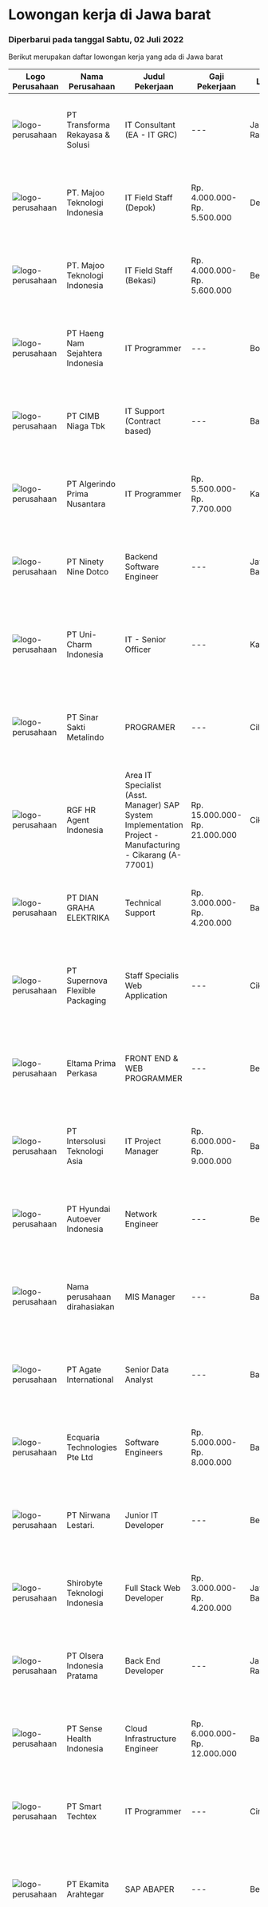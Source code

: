 
  # Lowongan kerja di Jawa barat

  ### Diperbarui pada tanggal Sabtu, 02 Juli 2022

  Berikut merupakan daftar lowongan kerja yang ada di Jawa barat

  |Logo Perusahaan | Nama Perusahaan | Judul Pekerjaan | Gaji Pekerjaan | Lokasi | Deskripsi | Tanggal diunggah | Pranala |
  | -------------- | --------------- | --------------- | --------- | --------- | -------------- | ------- | ----------- |
  |![logo-perusahaan](https://image-service-cdn.seek.com.au/8ac4f6816c96d0d4b07ccd8973c6b820fc6c70e4/ee4dce1061f3f616224767ad58cb2fc751b8d2dc)|PT Transforma Rekayasa & Solusi|IT Consultant (EA - IT GRC)|---|Jakarta Raya|Kami mengundang kandidat prospektif untuk bergabung dengan tim konsultasi kami, khususnya terkait bidang Enteprise Architecture dan IT...|Kamis, 30 Juni 2022|https://www.jobstreet.co.id/id/job/it-consultant-ea-it-grc-3939824?token=0~9bb2b79a-2fab-4d45-9c0a-f95adc5980a5&sectionRank=1&jobId=jobstreet-id-job-3939824|
|![logo-perusahaan](https://image-service-cdn.seek.com.au/189bf52fde82636e38ad72262805fd31d41717ee/ee4dce1061f3f616224767ad58cb2fc751b8d2dc)|PT. Majoo Teknologi Indonesia|IT Field Staff (Depok)|Rp. 4.000.000-Rp. 5.500.000|Depok|Kualifikasi Minimal: D3/S1 Teknologi Informasi atau Sistem Informasi Pengalaman 1 tahun bekerja sebagai teknisi lapangan di bidang teknologi informasi...|Jumat, 01 Juli 2022|https://www.jobstreet.co.id/id/job/it-field-staff-depok-3941647?token=0~9bb2b79a-2fab-4d45-9c0a-f95adc5980a5&sectionRank=2&jobId=jobstreet-id-job-3941647|
|![logo-perusahaan](https://image-service-cdn.seek.com.au/189bf52fde82636e38ad72262805fd31d41717ee/ee4dce1061f3f616224767ad58cb2fc751b8d2dc)|PT. Majoo Teknologi Indonesia|IT Field Staff (Bekasi)|Rp. 4.000.000-Rp. 5.600.000|Bekasi|Kualifikasi Minimal: D3/S1 Teknologi Informasi atau Sistem Informasi Pengalaman 1 tahun bekerja sebagai teknisi lapangan di bidang teknologi informasi...|Jumat, 01 Juli 2022|https://www.jobstreet.co.id/id/job/it-field-staff-bekasi-3941643?token=0~9bb2b79a-2fab-4d45-9c0a-f95adc5980a5&sectionRank=3&jobId=jobstreet-id-job-3941643|
|![logo-perusahaan](https://image-service-cdn.seek.com.au/10663e1f520548227b60c70991f64d999332c4f4/ee4dce1061f3f616224767ad58cb2fc751b8d2dc)|PT Haeng Nam Sejahtera Indonesia|IT Programmer|---|Bogor|Deskripsi Pekerjaan:·        Melakukan Development Software ( web &amp; desktop)·        Memproses "user requirement" sesuai dengan...|Jumat, 01 Juli 2022|https://www.jobstreet.co.id/id/job/it-programmer-3940991?token=0~9bb2b79a-2fab-4d45-9c0a-f95adc5980a5&sectionRank=4&jobId=jobstreet-id-job-3940991|
|![logo-perusahaan](https://image-service-cdn.seek.com.au/2c6f6f12cb15b08239744ca7630b97fee07e84ce/ee4dce1061f3f616224767ad58cb2fc751b8d2dc)|PT CIMB Niaga Tbk|IT Support (Contract based)|---|Bandung|Job description: Along with the Operation Manager to assist in planning, monitoring, monitoring, controlling and coaching and evaluating the IT...|Jumat, 01 Juli 2022|https://www.jobstreet.co.id/id/job/it-support-contract-based-3941653?token=0~9bb2b79a-2fab-4d45-9c0a-f95adc5980a5&sectionRank=5&jobId=jobstreet-id-job-3941653|
|![logo-perusahaan](https://image-service-cdn.seek.com.au/052356300c6df46d0e0b7c9663d79a334b6a9959/ee4dce1061f3f616224767ad58cb2fc751b8d2dc)|PT Algerindo Prima Nusantara|IT Programmer|Rp. 5.500.000-Rp. 7.700.000|Karawang|Kualifikasi: Pendidikan S1 Jurusan Teknik Informatika. Menguasai bahasa pemrograman : Python, Java, C++ dan familiar dengan sistem ERP. Memiliki...|Jumat, 01 Juli 2022|https://www.jobstreet.co.id/id/job/it-programmer-3922619?token=0~9bb2b79a-2fab-4d45-9c0a-f95adc5980a5&sectionRank=6&jobId=jobstreet-id-job-3922619|
|![logo-perusahaan](https://image-service-cdn.seek.com.au/c07ccc3275b532a9f6e136a1b39c86154636b9d2/ee4dce1061f3f616224767ad58cb2fc751b8d2dc)|PT Ninety Nine Dotco|Backend Software Engineer|---|Jawa Barat|What you’ll do :1. Contributes to product quality by participating and giving feedback to QA.2. Build cool features with high quality standard to give...|Jumat, 01 Juli 2022|https://www.jobstreet.co.id/id/job/backend-software-engineer-3929365?token=0~9bb2b79a-2fab-4d45-9c0a-f95adc5980a5&sectionRank=7&jobId=jobstreet-id-job-3929365|
|![logo-perusahaan](https://image-service-cdn.seek.com.au/dbf24838ec375c4ed14cc7ed711c4a7907b26ded/ee4dce1061f3f616224767ad58cb2fc751b8d2dc)|PT Uni-Charm Indonesia|IT - Senior Officer|---|Karawang|Requirements : Minimum Bachelor Degree in Technical Information background Has experience minimum 3 years in Technical Support, Network support, and...|Kamis, 30 Juni 2022|https://www.jobstreet.co.id/id/job/it-senior-officer-3939009?token=0~9bb2b79a-2fab-4d45-9c0a-f95adc5980a5&sectionRank=8&jobId=jobstreet-id-job-3939009|
|![logo-perusahaan](https://image-service-cdn.seek.com.au/e219b95d39209064ecd544f08033aae6da6ef6b3/ee4dce1061f3f616224767ad58cb2fc751b8d2dc)|PT Sinar Sakti Metalindo|PROGRAMER|---|Cileungsi|KRITERIA KANDIDAT Mempunyai Pendidikan S1 Teknik Informatika/Teknik Komputer/setara Memiliki Pengalaman kerja dalam bidang yang sesuai untuk posisi...|Jumat, 01 Juli 2022|https://www.jobstreet.co.id/id/job/programer-3922991?token=0~9bb2b79a-2fab-4d45-9c0a-f95adc5980a5&sectionRank=9&jobId=jobstreet-id-job-3922991|
|![logo-perusahaan](https://image-service-cdn.seek.com.au/d5868152525c083dcbedb1aa22a408e592bdf7d2/ee4dce1061f3f616224767ad58cb2fc751b8d2dc)|RGF HR Agent Indonesia|Area IT Specialist (Asst. Manager) SAP System Implementation Project - Manufacturing - Cikarang (A-77001)|Rp. 15.000.000-Rp. 21.000.000|Cikarang|About The Company: The working venue is in Cikarang. Our client is a Japanese Manufacturing company. Currently, they are looking for Area IT...|Rabu, 29 Juni 2022|https://www.jobstreet.co.id/id/job/area-it-specialist-asst.-manager-sap-system-implementation-project-manufacturing-cikarang-a-77001-3937220?token=0~9bb2b79a-2fab-4d45-9c0a-f95adc5980a5&sectionRank=10&jobId=jobstreet-id-job-3937220|
|![logo-perusahaan](https://image-service-cdn.seek.com.au/6724301a3d42a36c4b43d01afcb6475b391f135e/ee4dce1061f3f616224767ad58cb2fc751b8d2dc)|PT DIAN GRAHA ELEKTRIKA|Technical Support|Rp. 3.000.000-Rp. 4.200.000|Bali|Persyaratan: Usia 20 sampai 35 tahun Pendidikan minimal SMK Pengalaman bidang Fiber Optik minimal 1 tahun Memiliki kemampuan dan pemahaman Fiber Optik...|Kamis, 30 Juni 2022|https://www.jobstreet.co.id/id/job/technical-support-3938839?token=0~9bb2b79a-2fab-4d45-9c0a-f95adc5980a5&sectionRank=11&jobId=jobstreet-id-job-3938839|
|![logo-perusahaan](https://image-service-cdn.seek.com.au/bdf8b0654a2794dd72b4351ab846c934e6854089/ee4dce1061f3f616224767ad58cb2fc751b8d2dc)|PT Supernova Flexible Packaging|Staff Specialis Web Application|---|Cikarang|Tingkat Pendidikan Minimum D3 (Diploma 3) jurusan Managemen Informatika, Sistem Informasi.Sistem Komputer atau Teknik Komputer. Pengalaman Kerja...|Kamis, 30 Juni 2022|https://www.jobstreet.co.id/id/job/staff-specialis-web-application-3939205?token=0~9bb2b79a-2fab-4d45-9c0a-f95adc5980a5&sectionRank=12&jobId=jobstreet-id-job-3939205|
|![logo-perusahaan](https://image-service-cdn.seek.com.au/6c69e35ef60ac28f97c2c12fce9a4ec544b449bf/ee4dce1061f3f616224767ad58cb2fc751b8d2dc)|Eltama Prima Perkasa|FRONT END & WEB PROGRAMMER|---|Bekasi|Write well formatted modular code, complete programming, and perform testing and debugging of applications using current programming languages and...|Jumat, 01 Juli 2022|https://www.jobstreet.co.id/id/job/front-end-web-programmer-3929675?token=0~9bb2b79a-2fab-4d45-9c0a-f95adc5980a5&sectionRank=13&jobId=jobstreet-id-job-3929675|
|![logo-perusahaan](https://image-service-cdn.seek.com.au/f715d3e393651de2fe5a9214d72612dd30f629b2/ee4dce1061f3f616224767ad58cb2fc751b8d2dc)|PT Intersolusi Teknologi Asia|IT Project Manager|Rp. 6.000.000-Rp. 9.000.000|Bandung|Responsibilities : Establish a project and product management office (PMO), direct and coordinate the utilization of resources across divisions of the...|Kamis, 30 Juni 2022|https://www.jobstreet.co.id/id/job/it-project-manager-3928159?token=0~9bb2b79a-2fab-4d45-9c0a-f95adc5980a5&sectionRank=14&jobId=jobstreet-id-job-3928159|
|![logo-perusahaan](https://image-service-cdn.seek.com.au/6b27c1b5e1627dbb544ef316ebb60f2e612d82bc/ee4dce1061f3f616224767ad58cb2fc751b8d2dc)|PT Hyundai Autoever Indonesia|Network Engineer|---|Bekasi|Purpose of PositionDesign, supports and managed corporate network. Analyzes, resolves and reports on network issues. Must be able to weigh business...|Kamis, 30 Juni 2022|https://www.jobstreet.co.id/id/job/network-engineer-3939298?token=0~9bb2b79a-2fab-4d45-9c0a-f95adc5980a5&sectionRank=15&jobId=jobstreet-id-job-3939298|
|![logo-perusahaan](https://i.ibb.co/sqvTCh9/112815900-stock-vector-no-image-available-icon-flat-vector.webp)|Nama perusahaan dirahasiakan|MIS Manager|---|Bali|Pendidikan minimal S1 segala jurusan Minimal memiliki 1 tahun pengalaman kerja di bidang yang sama Memiliki pengetahuan mengenai PHP dan bahasa...|Kamis, 30 Juni 2022|https://www.jobstreet.co.id/id/job/mis-manager-3938523?token=0~9bb2b79a-2fab-4d45-9c0a-f95adc5980a5&sectionRank=16&jobId=jobstreet-id-job-3938523|
|![logo-perusahaan](https://image-service-cdn.seek.com.au/b344c8e9daef8e31a822aeead4ce3b24a02e7bfd/ee4dce1061f3f616224767ad58cb2fc751b8d2dc)|PT Agate International|Senior Data Analyst|---|Bandung|A Senior Data Analyst reports directly to Head of Data. He also works directly with stakeholders and the business’s top management and executives...|Jumat, 01 Juli 2022|https://www.jobstreet.co.id/id/job/senior-data-analyst-3928984?token=0~9bb2b79a-2fab-4d45-9c0a-f95adc5980a5&sectionRank=17&jobId=jobstreet-id-job-3928984|
|![logo-perusahaan](https://i.ibb.co/sqvTCh9/112815900-stock-vector-no-image-available-icon-flat-vector.webp)|Ecquaria Technologies Pte Ltd|Software Engineers|Rp. 5.000.000-Rp. 8.000.000|Bandung|Ecquaria Technologies Pte Ltd - Bandung Rep Office is beefing up its development team and is looking for Java developers who will be part of the...|Jumat, 01 Juli 2022|https://www.jobstreet.co.id/id/job/software-engineers-3920836?token=0~9bb2b79a-2fab-4d45-9c0a-f95adc5980a5&sectionRank=18&jobId=jobstreet-id-job-3920836|
|![logo-perusahaan](https://image-service-cdn.seek.com.au/badd1bc982aff030295687874c7789d7852f1abb/ee4dce1061f3f616224767ad58cb2fc751b8d2dc)|PT Nirwana Lestari.|Junior IT Developer|---|Bekasi|Job Description :1. Develop new features and improve the existing system2. Research and implementation of modern frameworks &amp; technologies3. Test,...|Jumat, 01 Juli 2022|https://www.jobstreet.co.id/id/job/junior-it-developer-3940947?token=0~9bb2b79a-2fab-4d45-9c0a-f95adc5980a5&sectionRank=19&jobId=jobstreet-id-job-3940947|
|![logo-perusahaan](https://image-service-cdn.seek.com.au/43b55c004e49a92d57ab7eee81e4276c9103edb0/ee4dce1061f3f616224767ad58cb2fc751b8d2dc)|Shirobyte Teknologi Indonesia|Full Stack Web Developer|Rp. 3.000.000-Rp. 4.200.000|Jawa Barat|At least 1 Year(s) of working experience in the related field is required for this position. Fresh graduate allowed Required Skill(s): PHP, Laravel,...|Kamis, 30 Juni 2022|https://www.jobstreet.co.id/id/job/full-stack-web-developer-3920730?token=0~9bb2b79a-2fab-4d45-9c0a-f95adc5980a5&sectionRank=20&jobId=jobstreet-id-job-3920730|
|![logo-perusahaan](https://image-service-cdn.seek.com.au/90e9bb2e5bcac40b68d491aafb34203d371349a1/ee4dce1061f3f616224767ad58cb2fc751b8d2dc)|PT Olsera Indonesia Pratama|Back End Developer|---|Jakarta Raya|Responsibilities: Development in an AGILE environment Create good product with accessibility and security compliance Create good product with...|Kamis, 30 Juni 2022|https://www.jobstreet.co.id/id/job/back-end-developer-3938895?token=0~9bb2b79a-2fab-4d45-9c0a-f95adc5980a5&sectionRank=21&jobId=jobstreet-id-job-3938895|
|![logo-perusahaan](https://image-service-cdn.seek.com.au/ffcff6f4c075b6e8e1e5304a906f8f47cd7259c6/ee4dce1061f3f616224767ad58cb2fc751b8d2dc)|PT Sense Health Indonesia|Cloud Infrastructure Engineer|Rp. 6.000.000-Rp. 12.000.000|Bandung|Responsibilities: Maintaining and improving existing infrastructure Ensure our infrastructure reliability Monitoring and deploy our services Being on...|Jumat, 01 Juli 2022|https://www.jobstreet.co.id/id/job/cloud-infrastructure-engineer-3941154?token=0~9bb2b79a-2fab-4d45-9c0a-f95adc5980a5&sectionRank=22&jobId=jobstreet-id-job-3941154|
|![logo-perusahaan](https://image-service-cdn.seek.com.au/071db4a8058d1077bb5760cef1b2849f5caba9e9/ee4dce1061f3f616224767ad58cb2fc751b8d2dc)|PT Smart Techtex|IT Programmer|---|Cirebon|Syarat : Usia Maksimal 27 Tahun Minimal D3 Tekhnik Informatika Terbiasa menggunakan bahasa pemograman PHP, MySql, dan Javascript Mampu mengoperasikan...|Kamis, 30 Juni 2022|https://www.jobstreet.co.id/id/job/it-programmer-3938900?token=0~9bb2b79a-2fab-4d45-9c0a-f95adc5980a5&sectionRank=23&jobId=jobstreet-id-job-3938900|
|![logo-perusahaan](https://image-service-cdn.seek.com.au/2d08a11a433d90f4eb0448b568bbe86ccbb06554/ee4dce1061f3f616224767ad58cb2fc751b8d2dc)|PT Ekamita Arahtegar|SAP ABAPER|---|Bekasi|Bertanggung jawab dalam membuat program software dan aplikasi dengan menggunakan SAP dan ABAP code.KUALIFIKASI : Mengerti konsep ABAP on Hana...|Jumat, 01 Juli 2022|https://www.jobstreet.co.id/id/job/sap-abaper-3929964?token=0~9bb2b79a-2fab-4d45-9c0a-f95adc5980a5&sectionRank=24&jobId=jobstreet-id-job-3929964|
|![logo-perusahaan](https://image-service-cdn.seek.com.au/f91d7a8347108b0d177cd67e8a0b14e983aff0d0/ee4dce1061f3f616224767ad58cb2fc751b8d2dc)|PT DAKSA|Backend Engineer|---|Bandung|Responsibilities Develop secure, reliable, and scalable system and web or desktop based applications for enterprise and financial system. Working in a...|Jumat, 01 Juli 2022|https://www.jobstreet.co.id/id/job/backend-engineer-3940937?token=0~9bb2b79a-2fab-4d45-9c0a-f95adc5980a5&sectionRank=25&jobId=jobstreet-id-job-3940937|
|![logo-perusahaan](https://image-service-cdn.seek.com.au/6d56383b0316bf97f26e28d2c030d8c39fd1c836/ee4dce1061f3f616224767ad58cb2fc751b8d2dc)|PT Sukanda Djaya|IT Infrastructure Staff|Rp. 5.000.000-Rp. 7.000.000|Bekasi|Requirements Bachelor degree from Computer Engineering Minimum 1 year of LAN/WAN experience. Technical and working understanding of campus and data...|Senin, 27 Juni 2022|https://www.jobstreet.co.id/id/job/it-infrastructure-staff-3934035?token=0~9bb2b79a-2fab-4d45-9c0a-f95adc5980a5&sectionRank=26&jobId=jobstreet-id-job-3934035|
|![logo-perusahaan](https://image-service-cdn.seek.com.au/a94166d692fda70a364e9d5191d7ced8a65f1597/ee4dce1061f3f616224767ad58cb2fc751b8d2dc)|Geekseat|Junior Software Engineer|---|Denpasar|Geekseat is in search of greatness! Have you got what it takes to join our Awesome Engineering Team at our offices in Bali or Bandung? Begin...|Kamis, 30 Juni 2022|https://www.jobstreet.co.id/id/job/junior-software-engineer-3927353?token=0~9bb2b79a-2fab-4d45-9c0a-f95adc5980a5&sectionRank=27&jobId=jobstreet-id-job-3927353|
|![logo-perusahaan](https://image-service-cdn.seek.com.au/b344c8e9daef8e31a822aeead4ce3b24a02e7bfd/ee4dce1061f3f616224767ad58cb2fc751b8d2dc)|PT Agate International|DevOps Engineer|---|Bandung|Responsibilities Interest in games and/or gamification products  Experience working in different team dynamics  Familiar with both waterfall and agile...|Jumat, 01 Juli 2022|https://www.jobstreet.co.id/id/job/devops-engineer-3928974?token=0~9bb2b79a-2fab-4d45-9c0a-f95adc5980a5&sectionRank=28&jobId=jobstreet-id-job-3928974|
|![logo-perusahaan](https://image-service-cdn.seek.com.au/3867fac6cf4cce089be6d184cd9cfc4e900fed0d/ee4dce1061f3f616224767ad58cb2fc751b8d2dc)|PT Sang Byte Indonesia|Programmer|---|Bandung|Kemampuan yang harus dimiliki : Minimal Diploma III atau Sarjana Komputer/IT/MI atau setara Dapat bekerja dengan deadline yg sangat ketat. Mampu kerja...|Rabu, 29 Juni 2022|https://www.jobstreet.co.id/id/job/programmer-3926044?token=0~9bb2b79a-2fab-4d45-9c0a-f95adc5980a5&sectionRank=29&jobId=jobstreet-id-job-3926044|
|![logo-perusahaan](https://image-service-cdn.seek.com.au/90e9bb2e5bcac40b68d491aafb34203d371349a1/ee4dce1061f3f616224767ad58cb2fc751b8d2dc)|PT Olsera Indonesia Pratama|Frontend Web Developer|---|Jakarta Raya|Responsibilities: Development in an AGILE environment Create good product with accessibility and security compliance Create good product with...|Kamis, 30 Juni 2022|https://www.jobstreet.co.id/id/job/frontend-web-developer-3938892?token=0~9bb2b79a-2fab-4d45-9c0a-f95adc5980a5&sectionRank=30&jobId=jobstreet-id-job-3938892|


  [Kembali ke daftar lowongan kerja 🔙](../README.md#daftar-lowongan-kerja)
  